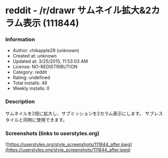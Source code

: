 # reddit - /r/drawr サムネイル拡大&2カラム表示 (111844)

### Information
- Author: chikapple29 (unknown)
- Created at: unknown
- Updated at: 3/25/2015, 11:53:03 AM
- License: NO-REDISTRIBUTION
- Category: reddit
- Rating: undefined
- Total installs: 48
- Weekly installs: 0


### Description
サムネイルを2倍に拡大し、サブミッションを2カラム表示にします。
サブレスタイルと同時に使用できます。


### Screenshots (links to userstyles.org)
![https://userstyles.org/style_screenshots/111844_after.jpeg](https://userstyles.org/style_screenshots/111844_after.jpeg)


